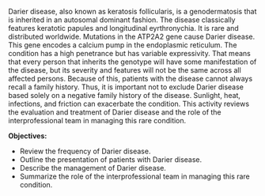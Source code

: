 Darier disease, also known as keratosis follicularis, is a genodermatosis that is inherited in an autosomal dominant fashion. The disease classically features keratotic papules and longitudinal eyrthronychia. It is rare and distributed worldwide. Mutations in the ATP2A2 gene cause Darier disease. This gene encodes a calcium pump in the endoplasmic reticulum. The condition has a high penetrance but has variable expressivity. That means that every person that inherits the genotype will have some manifestation of the disease, but its severity and features will not be the same across all affected persons. Because of this, patients with the disease cannot always recall a family history. Thus, it is important not to exclude Darier disease based solely on a negative family history of the disease. Sunlight, heat, infections, and friction can exacerbate the condition. This activity reviews the evaluation and treatment of Darier disease and the role of the interprofessional team in managing this rare condition.

**Objectives:**
- Review the frequency of Darier disease.
- Outline the presentation of patients with Darier disease.
- Describe the management of Darier disease.
- Summarize the role of the interprofessional team in managing this rare condition.